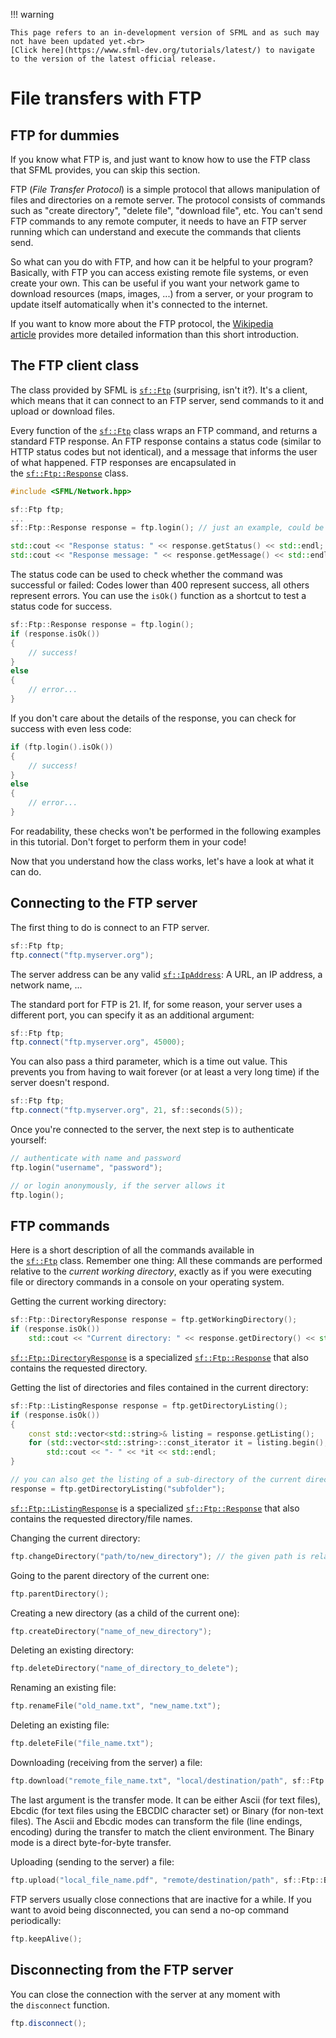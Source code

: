 !!! warning

    This page refers to an in-development version of SFML and as such may not have been updated yet.<br>
    [Click here](https://www.sfml-dev.org/tutorials/latest/) to navigate to the version of the latest official release.

# File transfers with FTP

## FTP for dummies

If you know what FTP is, and just want to know how to use the FTP class that SFML provides, you can skip this section.

FTP (_File Transfer Protocol_) is a simple protocol that allows manipulation of files and directories on a remote server. The protocol consists of commands such as "create directory", "delete file", "download file", etc. You can't send FTP commands to any remote computer, it needs to have an FTP server running which can understand and execute the commands that clients send.

So what can you do with FTP, and how can it be helpful to your program? Basically, with FTP you can access existing remote file systems, or even create your own. This can be useful if you want your network game to download resources (maps, images, ...) from a server, or your program to update itself automatically when it's connected to the internet.

If you want to know more about the FTP protocol, the [Wikipedia article](http://en.wikipedia.org/wiki/File_Transfer_Protocol "FTP on wikipedia") provides more detailed information than this short introduction.

## The FTP client class

The class provided by SFML is [`sf::Ftp`](https://www.sfml-dev.org/documentation/3.0.0/classsf_1_1Ftp.php "sf::Ftp documentation") (surprising, isn't it?). It's a client, which means that it can connect to an FTP server, send commands to it and upload or download files.

Every function of the [`sf::Ftp`](https://www.sfml-dev.org/documentation/3.0.0/classsf_1_1Ftp.php "sf::Ftp documentation") class wraps an FTP command, and returns a standard FTP response. An FTP response contains a status code (similar to HTTP status codes but not identical), and a message that informs the user of what happened. FTP responses are encapsulated in the [`sf::Ftp::Response`](https://www.sfml-dev.org/documentation/3.0.0/classsf_1_1Ftp_1_1Response.php "sf::Ftp::Response documentation") class.

```cpp
#include <SFML/Network.hpp>

sf::Ftp ftp;
...
sf::Ftp::Response response = ftp.login(); // just an example, could be any function

std::cout << "Response status: " << response.getStatus() << std::endl;
std::cout << "Response message: " << response.getMessage() << std::endl;
```

The status code can be used to check whether the command was successful or failed: Codes lower than 400 represent success, all others represent errors. You can use the `isOk()` function as a shortcut to test a status code for success.

```cpp
sf::Ftp::Response response = ftp.login();
if (response.isOk())
{
    // success!
}
else
{
    // error...
}
```

If you don't care about the details of the response, you can check for success with even less code:

```cpp
if (ftp.login().isOk())
{
    // success!
}
else
{
    // error...
}
```

For readability, these checks won't be performed in the following examples in this tutorial. Don't forget to perform them in your code!

Now that you understand how the class works, let's have a look at what it can do.

## Connecting to the FTP server

The first thing to do is connect to an FTP server.

```cpp
sf::Ftp ftp;
ftp.connect("ftp.myserver.org");
```

The server address can be any valid [`sf::IpAddress`](https://www.sfml-dev.org/documentation/3.0.0/classsf_1_1IpAddress.php "sf::IpAddress documentation"): A URL, an IP address, a network name, ...

The standard port for FTP is 21. If, for some reason, your server uses a different port, you can specify it as an additional argument:

```cpp
sf::Ftp ftp;
ftp.connect("ftp.myserver.org", 45000);
```

You can also pass a third parameter, which is a time out value. This prevents you from having to wait forever (or at least a very long time) if the server doesn't respond.

```cpp
sf::Ftp ftp;
ftp.connect("ftp.myserver.org", 21, sf::seconds(5));
```

Once you're connected to the server, the next step is to authenticate yourself:

```cpp
// authenticate with name and password
ftp.login("username", "password");

// or login anonymously, if the server allows it
ftp.login();
```

## FTP commands

Here is a short description of all the commands available in the [`sf::Ftp`](https://www.sfml-dev.org/documentation/3.0.0/classsf_1_1Ftp.php "sf::Ftp documentation") class. Remember one thing: All these commands are performed relative to the *current working directory*, exactly as if you were executing file or directory commands in a console on your operating system.

Getting the current working directory:

```cpp
sf::Ftp::DirectoryResponse response = ftp.getWorkingDirectory();
if (response.isOk())
    std::cout << "Current directory: " << response.getDirectory() << std::endl;
```

[`sf::Ftp::DirectoryResponse`](https://www.sfml-dev.org/documentation/3.0.0/classsf_1_1Ftp_1_1DirectoryResponse.php "sf::Ftp::DirectoryResponse documentation") is a specialized [`sf::Ftp::Response`](https://www.sfml-dev.org/documentation/3.0.0/classsf_1_1Ftp_1_1Response.php "sf::Ftp::Response documentation") that also contains the requested directory.

Getting the list of directories and files contained in the current directory:

```cpp
sf::Ftp::ListingResponse response = ftp.getDirectoryListing();
if (response.isOk())
{
    const std::vector<std::string>& listing = response.getListing();
    for (std::vector<std::string>::const_iterator it = listing.begin(); it != listing.end(); ++it)
        std::cout << "- " << *it << std::endl;
}

// you can also get the listing of a sub-directory of the current directory:
response = ftp.getDirectoryListing("subfolder");
```

[`sf::Ftp::ListingResponse`](https://www.sfml-dev.org/documentation/3.0.0/classsf_1_1Ftp_1_1ListingResponse.php "sf::Ftp::ListingResponse documentation") is a specialized [`sf::Ftp::Response`](https://www.sfml-dev.org/documentation/3.0.0/classsf_1_1Ftp_1_1Response.php "sf::Ftp::Response documentation") that also contains the requested directory/file names.

Changing the current directory:

```cpp
ftp.changeDirectory("path/to/new_directory"); // the given path is relative to the current directory
```

Going to the parent directory of the current one:

```cpp
ftp.parentDirectory();
```

Creating a new directory (as a child of the current one):

```cpp
ftp.createDirectory("name_of_new_directory");
```

Deleting an existing directory:

```cpp
ftp.deleteDirectory("name_of_directory_to_delete");
```

Renaming an existing file:

```cpp
ftp.renameFile("old_name.txt", "new_name.txt");
```

Deleting an existing file:

```cpp
ftp.deleteFile("file_name.txt");
```

Downloading (receiving from the server) a file:

```cpp
ftp.download("remote_file_name.txt", "local/destination/path", sf::Ftp::Ascii);
```

The last argument is the transfer mode. It can be either Ascii (for text files), Ebcdic (for text files using the EBCDIC character set) or Binary (for non-text files). The Ascii and Ebcdic modes can transform the file (line endings, encoding) during the transfer to match the client environment. The Binary mode is a direct byte-for-byte transfer.

Uploading (sending to the server) a file:

```cpp
ftp.upload("local_file_name.pdf", "remote/destination/path", sf::Ftp::Binary);
```

FTP servers usually close connections that are inactive for a while. If you want to avoid being disconnected, you can send a no-op command periodically:

```cpp
ftp.keepAlive();
```

## Disconnecting from the FTP server

You can close the connection with the server at any moment with the `disconnect` function.

```cpp
ftp.disconnect();
```
